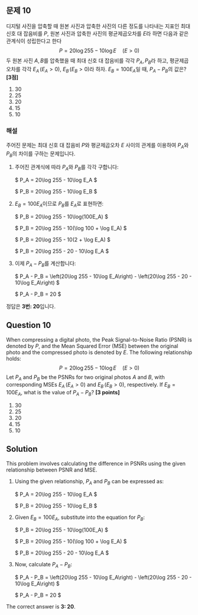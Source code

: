 ## 문제 10
디지털 사진을 압축할 때 원본 사진과 압축한 사진의 다른 정도를 나타내는 지표인 최대 신호 대 잡음비를 $P$, 원본 사진과 압축한 사진의 평균제곱오차를 $E$라 하면 다음과 같은 관계식이 성립한다고 한다
$$ P = 20\log 255 - 10\log E \quad (E > 0) $$
두 원본 사진 $A, B$를 압축했을 때 최대 신호 대 잡음비를 각각 $P_A, P_B$라 하고, 평균제곱오차를 각각 $E_A \, (E_A > 0)$, $E_B \, (E_B > 0)$라 하자. $E_B = 100 E_A$일 때, $P_A - P_B$의 값은? **[3점]**

1. 30  
2. 25  
3. 20  
4. 15  
5. 10

### 해설
주어진 문제는 최대 신호 대 잡음비 $P$와 평균제곱오차 $E$ 사이의 관계를 이용하여 $P_A$와 $P_B$의 차이를 구하는 문제입니다.

1. 주어진 관계식에 따라 $P_A$와 $P_B$를 각각 구합니다:

   $
   P_A = 20\log 255 - 10\log E_A
   $

   $
   P_B = 20\log 255 - 10\log E_B
   $

2. $E_B = 100E_A$이므로 $P_B$를 $E_A$로 표현하면:

   $
   P_B = 20\log 255 - 10\log(100E_A)
   $

   $
   P_B = 20\log 255 - 10(\log 100 + \log E_A)
   $

   $
   P_B = 20\log 255 - 10(2 + \log E_A)
   $

   $
   P_B = 20\log 255 - 20 - 10\log E_A
   $

3. 이제 $P_A - P_B$를 계산합니다:

   $
   P_A - P_B = \left(20\log 255 - 10\log E_A\right) - \left(20\log 255 - 20 - 10\log E_A\right)
   $

   $
   P_A - P_B = 20
   $

정답은 **3번: 20**입니다.

## Question 10
When compressing a digital photo, the Peak Signal-to-Noise Ratio (PSNR) is denoted by $P$, and the Mean Squared Error (MSE) between the original photo and the compressed photo is denoted by $E$. The following relationship holds:
$$ P = 20\log 255 - 10\log E \quad (E > 0) $$
Let $P_A$ and $P_B$ be the PSNRs for two original photos $A$ and $B$, with corresponding MSEs $E_A \, (E_A > 0)$ and $E_B \, (E_B > 0)$, respectively. If $E_B = 100 E_A$, what is the value of $P_A - P_B$? **[3 points]**

1. 30  
2. 25  
3. 20  
4. 15  
5. 10

## Solution
This problem involves calculating the difference in PSNRs using the given relationship between PSNR and MSE.

1. Using the given relationship, $P_A$ and $P_B$ can be expressed as:

   $
   P_A = 20\log 255 - 10\log E_A
   $

   $
   P_B = 20\log 255 - 10\log E_B
   $

2. Given $E_B = 100E_A$, substitute into the equation for $P_B$:

   $
   P_B = 20\log 255 - 10\log(100E_A)
   $

   $
   P_B = 20\log 255 - 10(\log 100 + \log E_A)
   $

   $
   P_B = 20\log 255 - 20 - 10\log E_A
   $

3. Now, calculate $P_A - P_B$:

   $
   P_A - P_B = \left(20\log 255 - 10\log E_A\right) - \left(20\log 255 - 20 - 10\log E_A\right)
   $
   
   $
   P_A - P_B = 20
   $

The correct answer is **3: 20**.
